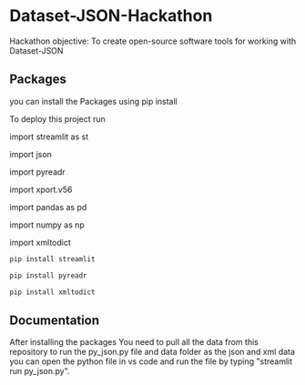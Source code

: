 
# Dataset-JSON-Hackathon

Hackathon objective: To create open-source software tools for working with
Dataset-JSON


## Packages

you can install the Packages using pip install

To deploy this project run

import streamlit as st

import json

import pyreadr 

import xport.v56

import pandas as pd

import numpy as np

import xmltodict

```bash
pip install streamlit
```

```bash
pip install pyreadr
```

```bash
pip install xmltodict
```



## Documentation

After installing the packages You need to pull all the data from this repository to run the 
py_json.py file and data folder as the json and xml data 
you can open the python file in vs code and run the file by typing 
"streamlit run py_json.py".



